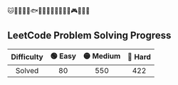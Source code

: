 🐱🦁🐣🐳🐋🐟🥝🍈🍓🍔🍟🍙🍿🏸🎮🐢🦆🦄

## LeetCode Problem Solving Progress

Difficulty | 🟢 Easy | 🟡 Medium | 🔴 Hard
:---: | :---: | :---: | :---:
Solved | 80 | 550 | 422
